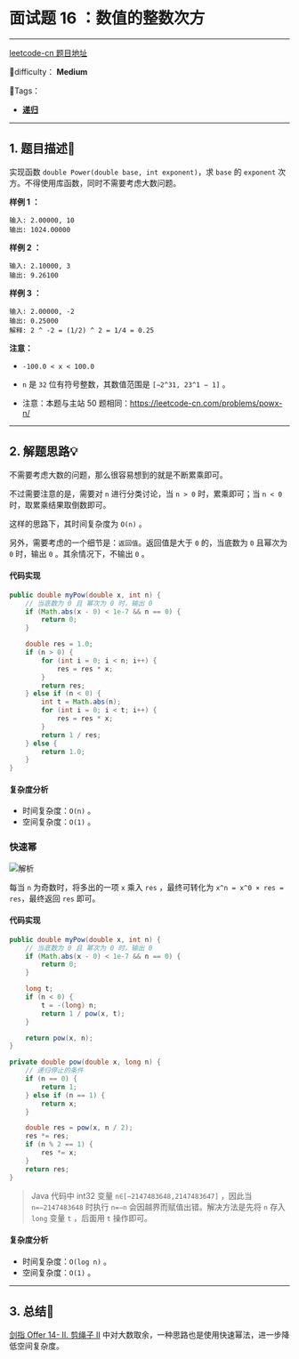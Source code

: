 # 面试题 16 ：数值的整数次方

---

[leetcode-cn 题目地址](https://leetcode-cn.com/problems/shu-zhi-de-zheng-shu-ci-fang-lcof/)

📗difficulty：	**Medium**	

🎯Tags：

+ **[递归](https://leetcode-cn.com/tag/recursion/)**
---

## 1. 题目描述📃

实现函数 `double Power(double base, int exponent)`，求 `base` 的 `exponent` 次方。不得使用库函数，同时不需要考虑大数问题。



**样例 1 ：**

```
输入: 2.00000, 10
输出: 1024.00000
```



**样例 2 ：**

```
输入: 2.10000, 3
输出: 9.26100
```



**样例 3 ：**

```
输入: 2.00000, -2
输出: 0.25000
解释: 2 ^ -2 = (1/2) ^ 2 = 1/4 = 0.25
```



**注意：**

+ `-100.0 < x < 100.0`
+ `n` 是 `32` 位有符号整数，其数值范围是 `[−2^31, 23^1 − 1]` 。



+ 注意：本题与主站 50 题相同：https://leetcode-cn.com/problems/powx-n/



---

## 2. 解题思路💡

不需要考虑大数的问题，那么很容易想到的就是不断累乘即可。

不过需要注意的是，需要对 `n` 进行分类讨论，当 `n > 0` 时，累乘即可；当 `n < 0` 时，取累乘结果取倒数即可。

这样的思路下，其时间复杂度为 `O(n)` 。

另外，需要考虑的一个细节是：`返回值`。返回值是大于 `0` 的，当底数为 `0` 且幂次为 `0` 时，输出 `0` 。其余情况下，不输出 `0` 。



#### 代码实现

```java
public double myPow(double x, int n) {
    // 当底数为 0 且 幂次为 0 时，输出 0
    if (Math.abs(x - 0) < 1e-7 && n == 0) {
        return 0;
    }

    double res = 1.0;
    if (n > 0) {
        for (int i = 0; i < n; i++) {
            res = res * x;
        }
        return res;
    } else if (n < 0) {
        int t = Math.abs(n);
        for (int i = 0; i < t; i++) {
            res = res * x;
        }
        return 1 / res;
    } else {
        return 1.0;
    }
}
```



#### 复杂度分析

+ 时间复杂度：`O(n)` 。
+ 空间复杂度：`O(1)` 。



### 快速幂



![解析](https://assets.ryantech.ltd/20200721204032.png)

每当 `n` 为奇数时，将多出的一项 `x` 乘入 `res` ，最终可转化为 `x^n = x^0 × res = res`，最终返回 `res` 即可。



#### 代码实现

```java
public double myPow(double x, int n) {
    // 当底数为 0 且 幂次为 0 时，输出 0
    if (Math.abs(x - 0) < 1e-7 && n == 0) {
        return 0;
    }

    long t;
    if (n < 0) {
        t = -(long) n;
        return 1 / pow(x, t);
    }

    return pow(x, n);
}

private double pow(double x, long n) {
    // 递归停止的条件
    if (n == 0) {
        return 1;
    } else if (n == 1) {
        return x;
    }

    double res = pow(x, n / 2);
    res *= res;
    if (n % 2 == 1) {
        res *= x;
    }
    return res;
}
```

> Java 代码中 int32 变量 `n∈[−2147483648,2147483647]` ，因此当 `n=−2147483648` 时执行 `n=−n` 会因越界而赋值出错。解决方法是先将 `n` 存入 `long` 变量 `t` ，后面用 `t` 操作即可。



#### 复杂度分析

+ 时间复杂度：`O(log n)` 。
+ 空间复杂度：`O(1)` 。



---

## 3. 总结🎯

[剑指 Offer 14- II. 剪绳子 II](https://leetcode-cn.com/problems/jian-sheng-zi-ii-lcof/) 中对大数取余，一种思路也是使用快速幂法，进一步降低空间复杂度。

